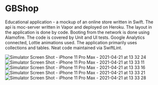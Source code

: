 # GBShop
Educational application - a mockup of an online store written in Swift. The api is moc-server written in Vapor and deployed on Heroku. 
The layout in the application is done by code. Booting from the network is done using Alamofire. The code is covered by Unit and UI tests. 
Google Analytics connected, Lottie animations used. The application primarily uses collections and tables. Neat code maintained via SwiftLint.


![Simulator Screen Shot - iPhone 11 Pro Max - 2021-04-21 at 13 32 24](https://user-images.githubusercontent.com/65159241/115540325-a4e9f900-a2a6-11eb-9e02-2f85248d2188.png)
![Simulator Screen Shot - iPhone 11 Pro Max - 2021-04-21 at 13 33 11](https://user-images.githubusercontent.com/65159241/115540337-a9161680-a2a6-11eb-8e77-fb08255e6845.png)
![Simulator Screen Shot - iPhone 11 Pro Max - 2021-04-21 at 13 33 16](https://user-images.githubusercontent.com/65159241/115540345-aa474380-a2a6-11eb-96ca-972276853bb1.png)
![Simulator Screen Shot - iPhone 11 Pro Max - 2021-04-21 at 13 33 21](https://user-images.githubusercontent.com/65159241/115540357-ad423400-a2a6-11eb-88e5-13b2535e546f.png)
![Simulator Screen Shot - iPhone 11 Pro Max - 2021-04-21 at 13 33 28](https://user-images.githubusercontent.com/65159241/115540441-b9c68c80-a2a6-11eb-805b-a95b99d55b1f.png)
